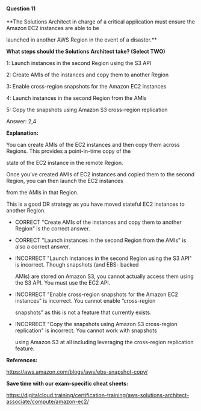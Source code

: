 #### Question  11


**The Solutions Architect in charge of a critical application must ensure the Amazon EC2 instances are able to be

launched in another AWS Region in the event of a disaster.**


**What steps should the Solutions Architect take? (Select TWO)**


1: Launch instances in the second Region using the S3 API


2: Create AMIs of the instances and copy them to another Region


3: Enable cross-region snapshots for the Amazon EC2 instances


4: Launch instances in the second Region from the AMIs


5: Copy the snapshots using Amazon S3 cross-region replication


Answer: 2,4


**Explanation:**


You can create AMIs of the EC2 instances and then copy them across Regions. This provides a point-in-time copy of the

state of the EC2 instance in the remote Region.


Once you’ve created AMIs of EC2 instances and copied them to the second Region, you can then launch the EC2 instances

from the AMIs in that Region.


This is a good DR strategy as you have moved stateful EC2 instances to another Region.


- CORRECT "Create AMIs of the instances and copy them to another Region" is the correct answer.


- CORRECT "Launch instances in the second Region from the AMIs" is also a correct answer.


- INCORRECT "Launch instances in the second Region using the S3 API" is incorrect. Though snapshots (and EBS- backed

  AMIs) are stored on Amazon S3, you cannot actually access them using the S3 API. You must use the EC2 API.


- INCORRECT "Enable cross-region snapshots for the Amazon EC2 instances" is incorrect. You cannot enable “cross-region

  snapshots” as this is not a feature that currently exists.


- INCORRECT "Copy the snapshots using Amazon S3 cross-region replication" is incorrect. You cannot work with snapshots

  using Amazon S3 at all including leveraging the cross-region replication feature.


**References:**


https://aws.amazon.com/blogs/aws/ebs-snapshot-copy/


**Save time with our exam-specific cheat sheets:**


https://digitalcloud.training/certification-training/aws-solutions-architect-associate/compute/amazon-ec2/

